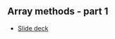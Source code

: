 ## Array methods - part 1

- [Slide deck](https://docs.google.com/presentation/d/1M1V1xvxDcyD_RcVbSEXgNCn5HCyb12l87Z5TXEuUAXM/edit?usp=sharing)
